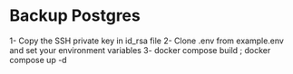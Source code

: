 # Backup Postgres
1- Copy the SSH private key in id_rsa file
2- Clone .env from example.env and set your environment variables
3- docker compose build ; docker compose up -d